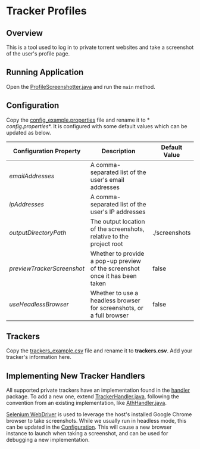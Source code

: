 # Tracker Profiles

## Overview

This is a tool used to log in to private torrent websites and take a screenshot of the user's profile page.

## Running Application

Open the [ProfileScreenshotter.java](./tracker-profiles-screenshots/src/main/java/me/zodac/tracker/ProfileScreenshotter.java) and run the `main`
method.

## Configuration

Copy the [config_example.properties](./tracker-profiles-screenshots/src/main/resources/config_example.properties) file and rename it to *
*config.properties**. It is configured with some default values which can be updated as below.

| Configuration Property     | Description                                                                  | Default Value |
|----------------------------|------------------------------------------------------------------------------|---------------|
| *emailAddresses*           | A comma-separated list of the user's email addresses                         |               |
| *ipAddresses*              | A comma-separated list of the user's IP addresses                            |               |
| *outputDirectoryPath*      | The output location of the screenshots, relative to the project root         | ./screenshots |
| *previewTrackerScreenshot* | Whether to provide a pop-up preview of the screenshot once it has been taken | false         |
| *useHeadlessBrowser*       | Whether to use a headless browser for screenshots, or a full browser         | false         |

## Trackers

Copy the [trackers_example.csv](./tracker-profiles-screenshots/src/main/resources/trackers_example.csv) file and rename it to **trackers.csv**. Add
your tracker's information here.

## Implementing New Tracker Handlers

All supported private trackers have an implementation found in the [handler](./tracker-profiles-screenshots/src/main/java/me/zodac/tracker/handler)
package. To add a new one, extend [TrackerHandler.java](./tracker-profiles-screenshots/src/main/java/me/zodac/tracker/framework/TrackerHandler.java),
following the convention from an existing implementation,
like [AthHandler.java](./tracker-profiles-screenshots/src/main/java/me/zodac/tracker/handler/AthHandler.java).

[Selenium WebDriver](https://www.selenium.dev/documentation/webdriver/) is used to leverage the host's installed Google Chrome browser to take
screenshots. While we usually run in headless mode, this can be updated in the [Configuration](#configuration). This will cause a new browser
instance to launch when taking a screenshot, and can be used for debugging a new implementation.
